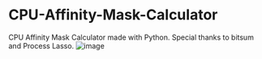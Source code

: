# CPU-Affinity-Mask-Calculator
CPU Affinity Mask Calculator made with Python. Special thanks to bitsum and Process Lasso.
![image](https://github.com/fpsheaven/CPU-Affinity-Mask-Calculator/assets/58235292/bb440527-4baa-429c-9673-c483eb5b8617)
